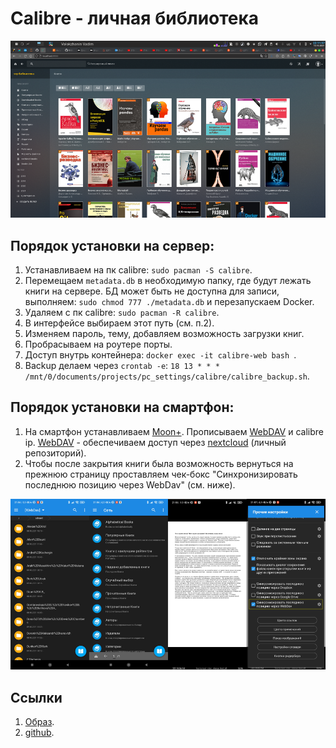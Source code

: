 # Calibre - личная библиотека
![картинка](./img/main.png)

## Порядок установки на сервер: 
1. Устанавливаем на пк calibre: `sudo pacman -S calibre`.
1. Перемещаем `metadata.db` в необходимую папку, где будут лежать книги на сервере. БД может быть не доступна для записи, выполняем: `sudo chmod 777 ./metadata.db` и перезапускаем Docker. 
1. Удаляем с пк calibre: `sudo pacman -R calibre`.
1. В интерфейсе выбираем этот путь (см. п.2). 
1. Изменяем пароль, тему, добавляем возможность загрузки книг. 
1. Пробрасываем на роутере порты. 
1. Доступ внутрь контейнера: `docker exec -it calibre-web bash `. 
1. Backup делаем через `crontab -e`: `18 13 * * * /mnt/0/documents/projects/pc_settings/calibre/calibre_backup.sh`. 

## Порядок установки на смартфон: 
1. На смартфон устанавливаем [Moon+](https://play.google.com/store/apps/details?id=com.flyersoft.moonreader&hl=ru&gl=US). Прописываем [WebDAV](https://ru.wikipedia.org/wiki/WebDAV) и calibre ip. [WebDAV](https://ru.wikipedia.org/wiki/WebDAV) - обеспечиваем доступ через [nextcloud](https://github.com/VolokzhaninVadim/nextcloud) (личный репозиторий).
1. Чтобы после закрытия книги была возможность вернуться на прежнюю страницу проставляем чек-бокс "Синхронизировать последнюю позицию через WebDav" (см. ниже). 

![картинка](./img/phone.png)

## Ссылки 
1. [Образ](https://docs.linuxserver.io/images/docker-calibre-web).
1. [github](https://github.com/janeczku/calibre-web).
